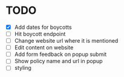 # TODO

- [x] Add dates for boycotts
- [ ] Hit boycott endpoint
- [ ] Change website url where it is mentioned
- [ ] Edit content on website
- [ ] Add form feedback on popup submit
- [ ] Show policy name and url in popup
- [ ] styling
